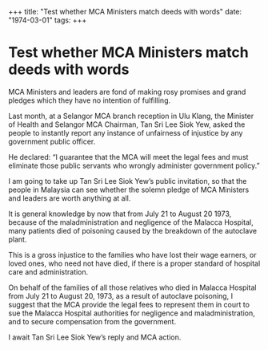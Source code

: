 +++ 
title: "Test whether MCA Ministers match deeds with words"
date: "1974-03-01"
tags:
+++

# Test whether MCA Ministers match deeds with words

MCA Ministers and leaders are fond of making rosy promises and grand pledges which they have no intention of fulfilling.

Last month, at a Selangor MCA branch reception in Ulu Klang, the Minister of Health and Selangor MCA Chairman, Tan Sri Lee Siok Yew, asked the people to instantly report any instance of unfairness of injustice by any government public officer.</u>

He declared: “I guarantee that the MCA will meet the legal fees and must eliminate those public servants who wrongly administer government policy.”

I am going to take up Tan Sri Lee Siok Yew’s public invitation, so that the people in Malaysia can see whether the solemn pledge of MCA Ministers and leaders are worth anything at all.

It is general knowledge by now that from July 21 to August 20 1973, because of the maladministration and negligence of the Malacca Hospital, many patients died of poisoning caused by the breakdown of the autoclave plant.

This is a gross injustice to the families who have lost their wage earners, or loved ones, who need not have died, if there is a proper standard of hospital care and administration.

On behalf of the families of all those relatives who died in Malacca Hospital from July 21 to August 20, 1973, as a result of autoclave poisoning, I suggest that the MCA provide the legal fees to represent them in court to sue the Malacca Hospital authorities for negligence and maladministration, and to secure compensation from the government.

I await Tan Sri Lee Siok Yew’s reply and MCA action.
 
